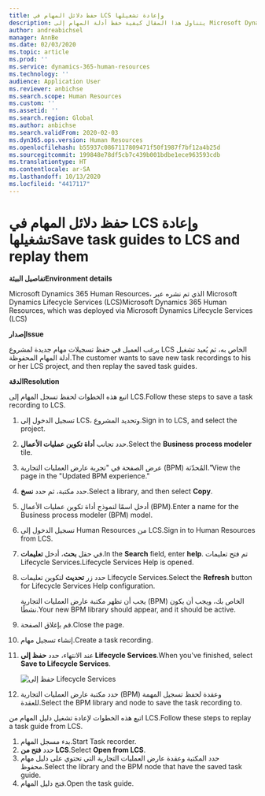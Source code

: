 ```yaml
---
title: حفظ دلائل المهام في LCS وإعادة تشغيلها
description: يتناول هذا المقال كيفية حفظ أدلة المهام إلى Microsoft Dynamics Lifecycle Services (LCS) ثم إعادة تشغيلها.
author: andreabichsel
manager: AnnBe
ms.date: 02/03/2020
ms.topic: article
ms.prod: ''
ms.service: dynamics-365-human-resources
ms.technology: ''
audience: Application User
ms.reviewer: anbichse
ms.search.scope: Human Resources
ms.custom: ''
ms.assetid: ''
ms.search.region: Global
ms.author: anbichse
ms.search.validFrom: 2020-02-03
ms.dyn365.ops.version: Human Resources
ms.openlocfilehash: b55937c0867117809471f50f1987f7bf12a4b25d
ms.sourcegitcommit: 199848e78df5cb7c439b001bdbe1ece963593cdb
ms.translationtype: HT
ms.contentlocale: ar-SA
ms.lasthandoff: 10/13/2020
ms.locfileid: "4417117"
---
```

# <a name="save-task-guides-to-lcs-and-replay-them"></a><span data-ttu-id="53cf6-103">حفظ دلائل المهام في LCS وإعادة تشغيلها</span><span class="sxs-lookup"><span data-stu-id="53cf6-103">Save task guides to LCS and replay them</span></span>

<span data-ttu-id="53cf6-104">**تفاصيل البيئة**</span><span class="sxs-lookup"><span data-stu-id="53cf6-104">**Environment details**</span></span> 

<span data-ttu-id="53cf6-105">Microsoft Dynamics 365 Human Resources، الذي تم نشره عبر Microsoft Dynamics Lifecycle Services (LCS)</span><span class="sxs-lookup"><span data-stu-id="53cf6-105">Microsoft Dynamics 365 Human Resources, which was deployed via Microsoft Dynamics Lifecycle Services (LCS)</span></span>

<span data-ttu-id="53cf6-106">**إصدار**</span><span class="sxs-lookup"><span data-stu-id="53cf6-106">**Issue**</span></span>

<span data-ttu-id="53cf6-107">يرغب العميل في حفظ تسجيلات مهام جديدة لمشروع LCS الخاص به، ثم يُعيد تشغيل أدلة المهام المحفوظة.</span><span class="sxs-lookup"><span data-stu-id="53cf6-107">The customer wants to save new task recordings to his or her LCS project, and then replay the saved task guides.</span></span>

<span data-ttu-id="53cf6-108">**‏‏الدقة**</span><span class="sxs-lookup"><span data-stu-id="53cf6-108">**Resolution**</span></span>

<span data-ttu-id="53cf6-109">اتبع هذه الخطوات لحفظ تسجل المهام إلى LCS.</span><span class="sxs-lookup"><span data-stu-id="53cf6-109">Follow these steps to save a task recording to LCS.</span></span>

1. <span data-ttu-id="53cf6-110">تسجيل الدخول إلى LCS، وتحديد المشروع.</span><span class="sxs-lookup"><span data-stu-id="53cf6-110">Sign in to LCS, and select the project.</span></span>
2. <span data-ttu-id="53cf6-111">حدد تجانب **أداة تكوين عمليات الأعمال**.</span><span class="sxs-lookup"><span data-stu-id="53cf6-111">Select the **Business process modeler** tile.</span></span>
3. <span data-ttu-id="53cf6-112">عرض الصفحة في "تجربة عارض العمليات التجارية (BPM) المُحدّثة."</span><span class="sxs-lookup"><span data-stu-id="53cf6-112">View the page in the "Updated BPM experience."</span></span>
4. <span data-ttu-id="53cf6-113">حدد مكتبة، ثم حدد **نسخ**.</span><span class="sxs-lookup"><span data-stu-id="53cf6-113">Select a library, and then select **Copy**.</span></span>
5. <span data-ttu-id="53cf6-114">أدخل اسمًا لنموذج أداة تكوين عمليات الأعمال (BPM).</span><span class="sxs-lookup"><span data-stu-id="53cf6-114">Enter a name for the Business process modeler (BPM) model.</span></span>
6. <span data-ttu-id="53cf6-115">تسجيل الدخول إلى Human Resources من LCS.</span><span class="sxs-lookup"><span data-stu-id="53cf6-115">Sign in to Human Resources from LCS.</span></span>
7. <span data-ttu-id="53cf6-116">في حقل **بحث**، أدخل **تعليمات**.</span><span class="sxs-lookup"><span data-stu-id="53cf6-116">In the **Search** field, enter **help**.</span></span> <span data-ttu-id="53cf6-117">تم فتح تعليمات Lifecycle Services.</span><span class="sxs-lookup"><span data-stu-id="53cf6-117">Lifecycle Services Help is opened.</span></span>
8. <span data-ttu-id="53cf6-118">حدد زر **تحديث** لتكوين تعليمات Lifecycle Services.</span><span class="sxs-lookup"><span data-stu-id="53cf6-118">Select the **Refresh** button for Lifecycle Services Help configuration.</span></span>

    <span data-ttu-id="53cf6-119">يجب أن تظهر مكتبة عارض العمليات التجارية (BPM) الخاص بك، ويجب أن يكون نشطًا.</span><span class="sxs-lookup"><span data-stu-id="53cf6-119">Your new BPM library should appear, and it should be active.</span></span>

9. <span data-ttu-id="53cf6-120">قم بإغلاق الصفحة.</span><span class="sxs-lookup"><span data-stu-id="53cf6-120">Close the page.</span></span>
10. <span data-ttu-id="53cf6-121">إنشاء تسجيل مهام.</span><span class="sxs-lookup"><span data-stu-id="53cf6-121">Create a task recording.</span></span>
11. <span data-ttu-id="53cf6-122">عند الانتهاء، حدد **حفظ إلى Lifecycle Services**.</span><span class="sxs-lookup"><span data-stu-id="53cf6-122">When you've finished, select **Save to Lifecycle Services**.</span></span>

    ![حفظ إلى Lifecycle Services](media/task-guides.png)

12. <span data-ttu-id="53cf6-124">حدد مكتبة عارض العمليات التجارية (BPM) وعقدة لحفظ تسجيل المهمة للعقدة.</span><span class="sxs-lookup"><span data-stu-id="53cf6-124">Select the BPM library and node to save the task recording to.</span></span>

<span data-ttu-id="53cf6-125">اتبع هذه الخطوات لإعادة تشغيل دليل المهام من LCS.</span><span class="sxs-lookup"><span data-stu-id="53cf6-125">Follow these steps to replay a task guide from LCS.</span></span>

1. <span data-ttu-id="53cf6-126">بدء مسجل المهام.</span><span class="sxs-lookup"><span data-stu-id="53cf6-126">Start Task recorder.</span></span>
2. <span data-ttu-id="53cf6-127">حدد **فتح من LCS**.</span><span class="sxs-lookup"><span data-stu-id="53cf6-127">Select **Open from LCS**.</span></span>
3. <span data-ttu-id="53cf6-128">حدد المكتبة وعقدة عارض العمليات التجارية التي تحتوي على دليل مهام محفوظ.</span><span class="sxs-lookup"><span data-stu-id="53cf6-128">Select the library and the BPM node that have the saved task guide.</span></span>
4. <span data-ttu-id="53cf6-129">فتح دليل المهام.</span><span class="sxs-lookup"><span data-stu-id="53cf6-129">Open the task guide.</span></span>
